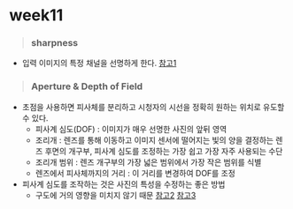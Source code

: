 # week11
> ### sharpness
* 입력 이미지의 특정 채널을 선명하게 한다.
[참고1](https://learn.foundry.com/nuke/content/reference_guide/filter_nodes/sharpen.html)
> ### Aperture & Depth of Field
* 초점을 사용하면 피사체를 분리하고 시청자의 시선을 정확히 원하는 위치로 유도할 수 있다.
    * 피사계 심도(DOF) : 이미지가 매우 선명한 사진의 앞뒤 영역
    * 조리개 : 렌즈를 통해 이동하고 이미지 센서에 떨어지는 빛의 양을 결정하는 렌즈 후면의 개구부, 피사계 심도를 조정하는 가장 쉽고 가장 자주 사용되는 수단
    * 조리개 범위 : 렌즈 개구부의 가장 넓은 범위에서 가장 작은 범위를 식별
    * 렌즈에서 피사체까지의 거리 : 이 거리를 변경하여 DOF를 조정
* 피사계 심도를 조작하는 것은 사진의 특성을 수정하는 좋은 방법
    * 구도에 거의 영향을 미치지 않기 때문
[참고2](https://www.youtube.com/watch?v=EdxKl5np9KE)
[참고3](https://www.exposureguide.com/focusing-basics/)
